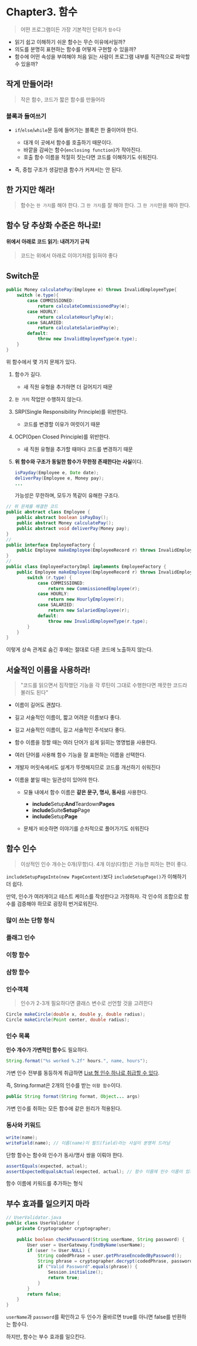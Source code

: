 # Chapter3. 함수

> 어떤 프로그램이든 가장 기본적인 단위가 `함수`다

- 읽기 쉽고 이해하기 쉬운 함수는 무슨 이유에서일까?
- 의도를 분명히 표현하는 함수를 어떻게 구현할 수 있을까?
- 함수에 어떤 속성을 부여해야 처음 읽는 사람이 프로그램 내부를 직관적으로 파악할 수 있을까?

## 작게 만들어라!

> 작은 함수, 코드가 짧은 함수를 만들어라

### 블록과 들여쓰기

- `if`/`else`/`while`문 등에 들어가는 블록은 한 줄이어야 한다.
  - 대개 이 곳에서 함수를 호출하기 때문이다.
  - 바깥을 감싸는 함수(`enclosing function`)가 작아진다.
  - 호출 함수 이름을 적절히 짓는다면 코드를 이해하기도 쉬워진다.

- 즉, 중첩 구조가 생길만큼 함수가 커져서는 안 된다.

## 한 가지만 해라!

> 함수는 `한 가지`를 해야 한다. 그 `한 가지`를 잘 해야 한다. 그 `한 가지`만을 해야 한다.

## 함수 당 추상화 수준은 하나로!

#### 위에서 아래로 코드 읽기: 내려가기 규칙

> 코드는 위에서 아래로 이야기처럼 읽혀야 좋다

## Switch문

```java
public Money calculatePay(Employee e) throws InvalidEmployeeType{
    switch (e.type){
        case COMMISSIONED:
            return calculateCommissionedPay(e);
        case HOURLY:
            return calculateHourlyPay(e);
        case SALARIED:
            return calculateSalariedPay(e);
        default:
            throw new InvalidEmployeeType(e.type);
    }
}
```

위 함수에서 몇 가지 문제가 있다.

1. 함수가 길다.

   - 새 직원 유형을 추가하면 더 길어지기 때문

2. `한 가지` 작업만 수행하지 않는다.

3. SRP(Single Responsibility Principle)를 위반한다.

   - 코드를 변경할 이유가 여럿이기 때문

4. OCP(Open Closed Principle)를 위반한다.

   - 새 직원 유형을 추가할 때마다 코드를 변경하기 때문

5. **위 함수와 구조가 동일한 함수가 무한정 존재한다는 사실**이다.

   ```java
   isPayday(Employee e, Date date);
   deliverPay(Employee e, Money pay);
   ...
   ```

   가능성은 무한하며, 모두가 똑같이 유해한 구조다.

```java
// 위 문제를 해결한 코드
public abstract class Employee {
    public abstract boolean isPayDay();
    public abstract Money calculatePay();
    public abstract void deliverPay(Money pay);    
}
//
public interface EmployeeFactory {
    public Employee makeEmployee(EmployeeRecord r) throws InvalidEmployeeType;
}
//
public class EmployeeFactoryImpl implements EmployeeFactory {
    public Employee makeEmployee(EmployeeRecord r) throws InvalidEmployeeType {
        switch (r.type) {
            case COMMISSIONED:
                return new CommissionedEmployee(r);
            case HOURLY:
                return new HourlyEmployee(r);
            case SALARIED:
                return new SalariedEmployee(r);
            default:
                throw new InvalidEmployeeType(r.type);
        }
    }
}
```

이렇게 상속 관계로 숨긴 후에는 절대로 다른 코드에 노출하지 않는다.

## 서술적인 이름을 사용하라!

> "코드를 읽으면서 짐작했던 기능을 각 루틴이 그대로 수행한다면 깨끗한 코드라 불러도 된다"

- 이름이 길어도 괜찮다.
- 길고 서술적인 이름이, 짧고 어려운 이름보다 좋다.
- 길고 서술적인 이름이, 길고 서술적인 주석보다 좋다.
- 함수 이름을 정할 때는 여러 단어가 쉽게 읽히는 명명법을 사용한다.
- 여러 단어를 사용해 함수 기능을 잘 표현하는 이름을 선택한다.

- 개발자 머릿속에서도 설계가 뚜렷해지므로 코드를 개선하기 쉬워진다

- 이름을 붙일 때는 일관성이 있어야 한다.

  - 모듈 내에서 함수 이름은 **같은 문구, 명사, 동사**를 사용한다.
    - **include**Setup**And**Teardown**Pages**
    - **include**Suite**Setup**Page
    - **include**Setup**Page**

  - 문체가 비슷하면 이야기를 순차적으로 풀어가기도 쉬워진다

## 함수 인수

> 이상적인 인수 개수는 0개(무항)다. 4개 이상(다항)은 가능한 피하는 편이 좋다.

`includeSetupPageInto(new PageContent)`보다 `includeSetupPage()`가 이해하기 더 쉽다.

만약, 인수가 여러개이고 테스트 케이스를 작성한다고 가정하자. 각 인수의 조합으로 함수를 검증해야 하므로 굉장히 번거로워진다.

### 많이 쓰는 단항 형식

### 플래그 인수

### 이항 함수

### 삼항 함수

### 인수객체

> 인수가 2-3개 필요하다면 클래스 변수로 선언할 것을 고려한다

```java
Circle makeCircle(double x, double y, double radius);
Circle makeCircle(Point center, double radius);
```

### 인수 목록

**인수 개수가 가변적인 함수**도 필요하다.

```java
String.format("%s worked %.2f" hours.", name, hours");
```

가변 인수 전부를 동등하게 취급하면 <u>List 형 인수 하나로 취급할 수 있다</u>. 

즉, String.format은 2개의 인수를 받는 `이항 함수`이다.

```java
public String format(String format, Object... args)
```

가변 인수를 취하는 모든 함수에 같은 원리가 적용된다.

### 동사와 키워드

```java
write(name);
writeField(name); // 이름(name)이 필드(field)라는 사실이 분명히 드러남
```

단항 함수는 함수와 인수가 동사/명사 쌍을 이뤄야 한다.



```java
assertEquals(expected, actual);
assertExpectedEqualsActual(expected, actual); // 함수 이름에 인수 이름이 있기에 인수 순서를 기억할 필요가 없어진다
```

함수 이름에 키워드를 추가하는 형식

## 부수 효과를 일으키지 마라

```java
// UserValidator.java
public class UserValidator {
    private Cryptographer cryptographer;
    
    public boolean checkPassword(String userName, String password) {
        User user = UserGateway.findByName(userName);
        if (user != User.NULL) {
            String codedPhrase = user.getPhraseEncodedByPassword();
            String phrase = cryptographer.decrypt(codedPhrase, password);
            if ("Valid Password".equals(phrase)) {
                Session.initialize();
                return true;
            }
        }
        return false;
    }
}
```

`userName`과 `password`를 확인하고 두 인수가 올바르면 true를 아니면 false를 반환하는 함수다.

하지만, 함수는 부수 효과를 일으킨다.